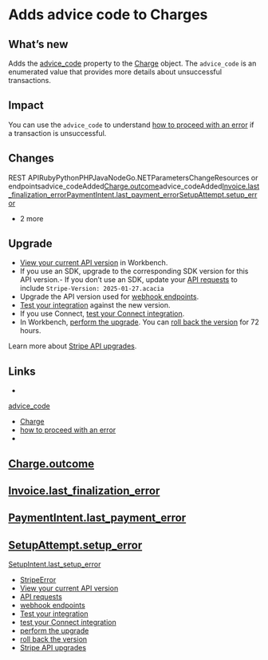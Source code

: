 # Adds advice code to Charges

## What’s new

Adds the
[advice_code](https://docs.stripe.com/api/charges/object#charge_object-outcome-advice_code)
property to the [Charge](https://docs.stripe.com/api/charges/object) object. The
`advice_code` is an enumerated value that provides more details about
unsuccessful transactions.

## Impact

You can use the `advice_code` to understand [how to proceed with an
error](https://docs.stripe.com/declines#issuer-declines) if a transaction is
unsuccessful.

## Changes

REST APIRubyPythonPHPJavaNodeGo.NETParametersChangeResources or
endpointsadvice_codeAdded[Charge.outcome](https://docs.stripe.com/api/charges/object#charge_object-outcome)advice_codeAdded[Invoice.last_finalization_error](https://docs.stripe.com/api/invoices/object#invoice_object-last_finalization_error)[PaymentIntent.last_payment_error](https://docs.stripe.com/api/payment_intents/object#payment_intent_object-last_payment_error)[SetupAttempt.setup_error](https://docs.stripe.com/api/setup_attempts/object#setup_attempt_object-setup_error)
+ 2 more
## Upgrade

- [View your current API
version](https://docs.stripe.com/upgrades#view-your-api-version-and-the-latest-available-upgrade-in-workbench)
in Workbench.
- If you use an SDK, upgrade to the corresponding SDK version for this API
version.- If you don’t use an SDK, update your [API
requests](https://docs.stripe.com/api/versioning) to include `Stripe-Version:
2025-01-27.acacia`
- Upgrade the API version used for [webhook
endpoints](https://docs.stripe.com/webhooks/versioning).
- [Test your integration](https://docs.stripe.com/testing) against the new
version.
- If you use Connect, [test your Connect
integration](https://docs.stripe.com/connect/testing).
- In Workbench, [perform the
upgrade](https://docs.stripe.com/upgrades#perform-the-upgrade). You can [roll
back the version](https://docs.stripe.com/upgrades#roll-back-your-api-version)
for 72 hours.

Learn more about [Stripe API upgrades](https://docs.stripe.com/upgrades).

## Links

-
[advice_code](https://docs.stripe.com/api/charges/object#charge_object-outcome-advice_code)
- [Charge](https://docs.stripe.com/api/charges/object)
- [how to proceed with an
error](https://docs.stripe.com/declines#issuer-declines)
-
[Charge.outcome](https://docs.stripe.com/api/charges/object#charge_object-outcome)
-
[Invoice.last_finalization_error](https://docs.stripe.com/api/invoices/object#invoice_object-last_finalization_error)
-
[PaymentIntent.last_payment_error](https://docs.stripe.com/api/payment_intents/object#payment_intent_object-last_payment_error)
-
[SetupAttempt.setup_error](https://docs.stripe.com/api/setup_attempts/object#setup_attempt_object-setup_error)
-
[SetupIntent.last_setup_error](https://docs.stripe.com/api/setup_intents/object#setup_intent_object-last_setup_error)
- [StripeError](https://docs.stripe.com/api/errors)
- [View your current API
version](https://docs.stripe.com/upgrades#view-your-api-version-and-the-latest-available-upgrade-in-workbench)
- [API requests](https://docs.stripe.com/api/versioning)
- [webhook endpoints](https://docs.stripe.com/webhooks/versioning)
- [Test your integration](https://docs.stripe.com/testing)
- [test your Connect integration](https://docs.stripe.com/connect/testing)
- [perform the upgrade](https://docs.stripe.com/upgrades#perform-the-upgrade)
- [roll back the
version](https://docs.stripe.com/upgrades#roll-back-your-api-version)
- [Stripe API upgrades](https://docs.stripe.com/upgrades)